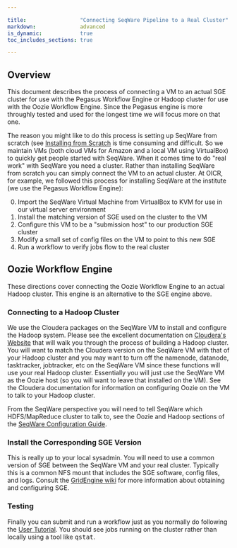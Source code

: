 ```yaml
---

title:                 "Connecting SeqWare Pipeline to a Real Cluster"
markdown:              advanced
is_dynamic:            true
toc_includes_sections: true

---
```


## Overview

This document describes the process of connecting a VM to an actual SGE cluster
for use with the Pegasus Workflow Engine or Hadoop cluster for use with the
Oozie Workflow Engine. Since the Pegasus engine is more throughly tested and
used for the longest time we will focus more on that one.

The reason you might like to do this process is setting up SeqWare from scratch
(see [Installing from Scratch](/docs/2a-installation-from-scratch/) is time
consuming and difficult.  So we maintain VMs (both cloud VMs for Amazon and a
local VM using VirtualBox) to quickly get people started with SeqWare. When it
comes time to do "real work" with SeqWare you need a cluster. Rather than
installing SeqWare from scratch you can simply connect the VM to an actual
cluster. At OICR, for example, we followed this process for installing SeqWare
at the institute (we use the Pegasus Workflow Engine):

0. Import the SeqWare Virtual Machine from VirtualBox to KVM for use in our virtual server environment
0. Install the matching version of SGE used on the cluster to the VM
0. Configure this VM to be a "submission host" to our production SGE cluster
0. Modify a small set of config files on the VM to point to this new SGE
0. Run a workflow to verify jobs flow to the real cluster

## Oozie Workflow Engine

These directions cover connecting the Oozie Workflow Engine to an actual Hadoop
cluster. This engine is an alternative to the SGE engine above.  

### Connecting to a Hadoop Cluster

We use the Cloudera packages on the SeqWare VM to install and configure the
Hadoop system.  Please see the excellent documentation on [Cloudera's
Website](http://www.cloudera.com/) that will walk you through the process of
building a Hadoop cluster. You will want to match the Cloudera version on the
SeqWare VM with that of your Hadoop cluster and you may want to turn off the
namenode, datanode, tasktracker, jobtracker, etc on the SeqWare VM since these
functions will use your real Hadoop cluster. Essentially you will just use the
SeqWare VM as the Oozie host (so you will want to leave that installed on the
VM).  See the Cloudera documentation for information on configuring Oozie on
the VM to talk to your Hadoop cluster.

From the SeqWare perspective you will need to tell SeqWare which HDFS/MapReduce
cluster to talk to, see the Oozie and Hadoop sections of the [SeqWare
Configuration Guide](/docs/6-pipeline/user-configuration/).  

### Install the Corresponding SGE Version

This is really up to your local sysadmin.  You will need to use a common
version of SGE between the SeqWare VM and your real cluster. Typically this is
a common NFS mount that includes the SGE software, config files, and logs.
Consult the [GridEngine
wiki](http://wiki.gridengine.info/wiki/index.php/Main_Page) for more
information about obtaining and configuring SGE.  

### Testing

Finally you can submit and run a workflow just as you normally do following the
[User Tutorial](/docs/3-getting-started/user-tutorial/). You should see jobs
running on the cluster rather than locally using a tool like <tt>qstat</tt>.


